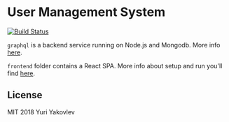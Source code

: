 # User Management System  
  
[![Build Status](https://travis-ci.com/yakovlevyuri/react-graphql-starter.svg?branch=master)](https://travis-ci.com/yakovlevyuri/react-graphql-starter)  
  
`graphql` is a backend service running on Node.js and Mongodb. More info [here](https://github.com/yakovlevyuri/react-graphql-starter/tree/master/graphql).
 
`frontend` folder contains a React SPA. More info about setup and run you'll find [here](https://github.com/yakovlevyuri/react-graphql-starter/tree/master/frontend/).

## License  
  
MIT 2018 Yuri Yakovlev
